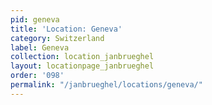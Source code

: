 ```yaml
---
pid: geneva
title: 'Location: Geneva'
category: Switzerland
label: Geneva
collection: location_janbrueghel
layout: locationpage_janbrueghel
order: '098'
permalink: "/janbrueghel/locations/geneva/"
---
```

